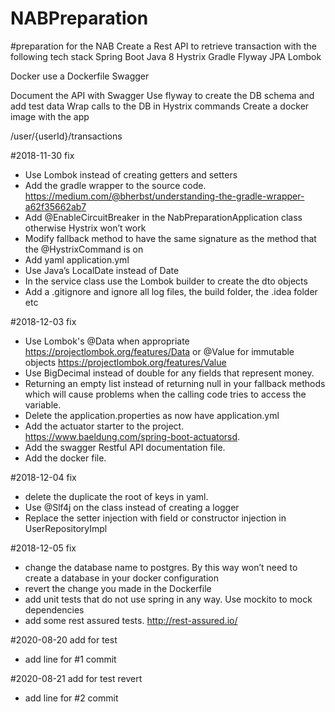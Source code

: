 # NABPreparation
#preparation for the NAB 
Create a Rest API to retrieve transaction with the following tech stack
Spring Boot
Java 8
Hystrix
Gradle
Flyway
JPA
Lombok

Docker  use a Dockerfile
Swagger

Document the API with Swagger
Use flyway to create the DB schema and add test data
Wrap calls to the DB in Hystrix commands
Create a docker image with the app

/user/{userId}/transactions

#2018-11-30 fix
- Use Lombok instead of creating getters and setters
- Add the gradle wrapper to the source code. https://medium.com/@bherbst/understanding-the-gradle-wrapper-a62f35662ab7
- Add @EnableCircuitBreaker in the NabPreparationApplication class otherwise Hystrix won’t work
- Modify fallback method to have the same signature as the method that the @HystrixCommand is on
- Add yaml application.yml
- Use Java’s LocalDate instead of Date
- In the service class use the Lombok builder to create the dto objects
- Add a .gitignore and ignore all log files, the build folder, the .idea folder etc

#2018-12-03 fix
- Use Lombok's @Data when appropriate https://projectlombok.org/features/Data or @Value for immutable objects  https://projectlombok.org/features/Value
- Use BigDecimal instead of double for any fields that represent money.
- Returning an empty list instead of returning null in your fallback methods which will cause problems when the calling code tries to access the variable.
- Delete the application.properties as now have application.yml
- Add the actuator starter to the project.  https://www.baeldung.com/spring-boot-actuatorsd.
- Add the swagger Restful API documentation file.
- Add the docker file.

#2018-12-04 fix
- delete the  duplicate the root of keys in yaml.
- Use @Slf4j on the class instead of creating a logger
- Replace the setter injection with field or constructor injection in UserRepositoryImpl 

#2018-12-05 fix
- change the database name to postgres. By this way won’t need to create a database in your docker configuration
- revert the change you made in the Dockerfile
- add unit tests that do not use spring in any way.  Use mockito to mock dependencies 
- add some rest assured tests.  http://rest-assured.io/

#2020-08-20 add for test
- add line for #1 commit

#2020-08-21 add for test revert
- add line for #2 commit
